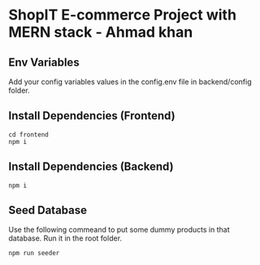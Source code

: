 # ShopIT E-commerce Project with MERN stack - Ahmad khan

## Env Variables
Add your config variables values in the config.env file in backend/config folder.

## Install Dependencies (Frontend)
```
cd frontend
npm i
```

## Install Dependencies (Backend)
```
npm i
```

## Seed Database
Use the following commeand to put some dummy products in that database. Run it in the root folder.

```
npm run seeder
```